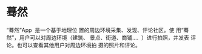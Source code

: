 # 蓦然
“蓦然”App  是一个基于地理位 置的周边环境采集、发现、评论社区。使 用“蓦然”，用户可以对周边环境（建筑、 景点、街道、商铺….  ）进行拍照，并发表 评论。也可以查看其他用户对周边环境拍 摄的照片和评论。 
